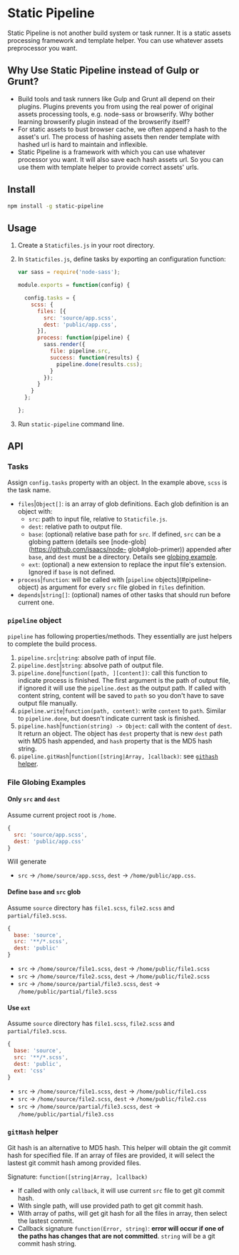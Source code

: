 # Static Pipeline

Static Pipeline is not another build system or task runner. It is a static assets processing framework and template helper. You can use whatever assets preprocessor you want.

## Why Use Static Pipeline instead of Gulp or Grunt?

- Build tools and task runners like Gulp and Grunt all depend on their plugins. Plugins prevents you from using the real power of original assets processing tools, e.g. node-sass or browserify. Why bother learning browserify plugin instead of the browserify itself?
- For static assets to bust browser cache, we often append a hash to the asset's url. The process of hashing assets then render template with hashed url is hard to maintain and inflexible.
- Static Pipeline is a framework with which you can use whatever processor you want. It will also save each hash assets url. So you can use them with template helper to provide correct assets' urls.

## Install

```sh
npm install -g static-pipeline
```

## Usage

1. Create a `Staticfiles.js` in your root directory.
2. In `Staticfiles.js`, define tasks by exporting an configuration function:

    ```js
    var sass = require('node-sass');

    module.exports = function(config) {

      config.tasks = {
        scss: {
          files: [{
            src: 'source/app.scss',
            dest: 'public/app.css',
          }],
          process: function(pipeline) {
            sass.render({
              file: pipeline.src,
              success: function(results) {
                pipeline.done(results.css);
              }
            });
          }
        }
      };

    };
    ```

3. Run `static-pipeline` command line.

## API

### Tasks

Assign `config.tasks` property with an object. In the example above, `scss` is the task name.

- `files`|`Object[]`: is an array of glob definitions. Each glob definition is
  an object with:
    - `src`: path to input file, relative to `Staticfile.js`.
    - `dest`: relative path to output file.
    - `base`: (optional) relative base path for `src`. If defined, `src` can be
      a globing pattern (details see [node-glob](https://github.com/isaacs/node-
      glob#glob-primer)) appended after `base`, and `dest` must be a directory.
      Details see [globing example](#globing-example).
    - `ext`: (optional) a new extension to replace the input file's extension.
      Ignored if `base` is not defined.
- `process`|`function`: will be called with [`pipeline` objects](#pipeline-
  object) as argument for every `src` file globed in `files` definition.
- `depends`|`string[]`: (optional) names of other tasks that should run before
  current one.

### `pipeline` object

`pipeline` has following properties/methods. They essentially are just helpers to complete the build process.

1. `pipeline.src`|`string`: absolve path of input file.
2. `pipeline.dest`|`string`: absolve path of output file.
3. `pipeline.done`|`function([path, ][content])`: call this function to indicate process is finished. The first argument is the path of output file, if ignored it will use the `pipeline.dest` as the output path. If called with content string, content will be saved to `path` so you don't have to save output file manually.
4. `pipeline.write`|`function(path, content)`: write `content` to `path`. Similar to `pipeline.done`, but doesn't indicate current task is finished.
5. `pipeline.hash`|`function(string) -> Object`: call with the content of `dest`. It return an object. The object has `dest` property that is new `dest` path with MD5 hash appended, and `hash` property that is the MD5 hash string.
6. `pipeline.gitHash`|`function([string|Array, ]callback)`: see [`githash` helper](#githash-helper).

### File Globing Examples

#### Only `src` and `dest`

Assume current project root is `/home`.
```js
{
  src: 'source/app.scss',
  dest: 'public/app.css'
}
```
Will generate
- `src` -> `/home/source/app.scss`, `dest` -> `/home/public/app.css`.

#### Define `base` and `src` glob

Assume `source` directory has `file1.scss`, `file2.scss` and `partial/file3.scss`.
```js
{
  base: 'source',
  src: '**/*.scss',
  dest: 'public'
}
```
- `src` -> `/home/source/file1.scss`, `dest` -> `/home/public/file1.scss`
- `src` -> `/home/source/file2.scss`, `dest` -> `/home/public/file2.scss`
- `src` -> `/home/source/partial/file3.scss`, `dest` -> `/home/public/partial/file3.scss`

#### Use `ext`

Assume `source` directory has `file1.scss`, `file2.scss` and `partial/file3.scss`.
```js
{
  base: 'source',
  src: '**/*.scss',
  dest: 'public',
  ext: 'css'
}
```
- `src` -> `/home/source/file1.scss`, `dest` -> `/home/public/file1.css`
- `src` -> `/home/source/file2.scss`, `dest` -> `/home/public/file2.css`
- `src` -> `/home/source/partial/file3.scss`, `dest` -> `/home/public/partial/file3.css`

### `gitHash` helper

Git hash is an alternative to MD5 hash. This helper will obtain the git commit hash for specified file. If an array of files are provided, it will select the lastest git commit hash among provided files.

Signature: `function([string|Array, ]callback)`

- If called with only `callback`, it will use current `src` file to get git commit hash.
- With single path, will use provided path to get git commit hash.
- With array of paths, will get git hash for all the files in array, then select the lastest commit.
- Callback signature `function(Error, string)`: **error will occur if one of the paths has changes that are not committed**. `string` will be a git commit hash string.
